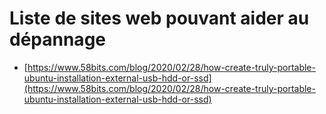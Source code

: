 # Liste de sites web pouvant aider au dépannage
- [https://www.58bits.com/blog/2020/02/28/how-create-truly-portable-ubuntu-installation-external-usb-hdd-or-ssd](https://www.58bits.com/blog/2020/02/28/how-create-truly-portable-ubuntu-installation-external-usb-hdd-or-ssd)
